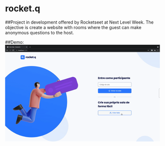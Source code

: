 # rocket.q

##Project in development offered by Rocketseet at Next Level Week.
The objective is create a website with rooms where the guest can make anonymous questions to the host.

##Demo:
<img src="./.github/demo.gif" alt="Project's Demo">
